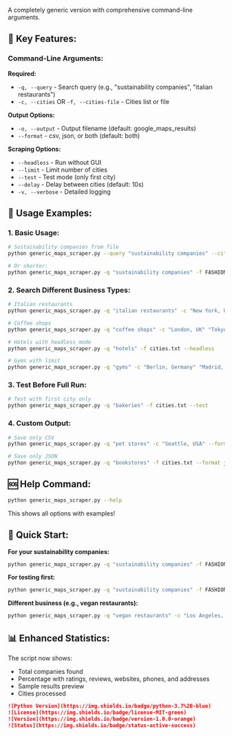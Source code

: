 A completely generic version with comprehensive command-line arguments.

## 🎯 **Key Features:**

### **Command-Line Arguments:**

**Required:**
- `-q, --query` - Search query (e.g., "sustainability companies", "italian restaurants")
- `-c, --cities` OR `-f, --cities-file` - Cities list or file

**Output Options:**
- `-o, --output` - Output filename (default: google_maps_results)
- `--format` - csv, json, or both (default: both)

**Scraping Options:**
- `--headless` - Run without GUI
- `--limit` - Limit number of cities
- `--test` - Test mode (only first city)
- `--delay` - Delay between cities (default: 10s)
- `-v, --verbose` - Detailed logging

## 📖 **Usage Examples:**

### **1. Basic Usage:**
```bash
# Sustainability companies from file
python generic_maps_scraper.py --query "sustainability companies" --cities-file FASHION_CAPITALS.md

# Or shorter:
python generic_maps_scraper.py -q "sustainability companies" -f FASHION_CAPITALS.md
```

### **2. Search Different Business Types:**
```bash
# Italian restaurants
python generic_maps_scraper.py -q "italian restaurants" -c "New York, USA" "Paris, France"

# Coffee shops
python generic_maps_scraper.py -q "coffee shops" -c "London, UK" "Tokyo, Japan" -o coffee_shops

# Hotels with headless mode
python generic_maps_scraper.py -q "hotels" -f cities.txt --headless

# Gyms with limit
python generic_maps_scraper.py -q "gyms" -c "Berlin, Germany" "Madrid, Spain" --limit 1
```

### **3. Test Before Full Run:**
```bash
# Test with first city only
python generic_maps_scraper.py -q "bakeries" -f cities.txt --test
```

### **4. Custom Output:**
```bash
# Save only CSV
python generic_maps_scraper.py -q "pet stores" -c "Seattle, USA" --format csv -o pet_stores

# Save only JSON
python generic_maps_scraper.py -q "bookstores" -f cities.txt --format json
```

## 🆘 **Help Command:**
```bash
python generic_maps_scraper.py --help
```

This shows all options with examples!

## 🚀 **Quick Start:**

**For your sustainability companies:**
```bash
python generic_maps_scraper.py -q "sustainability companies" -f FASHION_CAPITALS.md
```

**For testing first:**
```bash
python generic_maps_scraper.py -q "sustainability companies" -f FASHION_CAPITALS.md --test
```

**Different business (e.g., vegan restaurants):**
```bash
python generic_maps_scraper.py -q "vegan restaurants" -c "Los Angeles, USA" "San Francisco, USA"
```

## 📊 **Enhanced Statistics:**

The script now shows:
- Total companies found
- Percentage with ratings, reviews, websites, phones, and addresses
- Sample results preview
- Cities processed

```markdown
![Python Version](https://img.shields.io/badge/python-3.7%2B-blue)
![License](https://img.shields.io/badge/license-MIT-green)
![Version](https://img.shields.io/badge/version-1.0.0-orange)
![Status](https://img.shields.io/badge/status-active-success)
```
